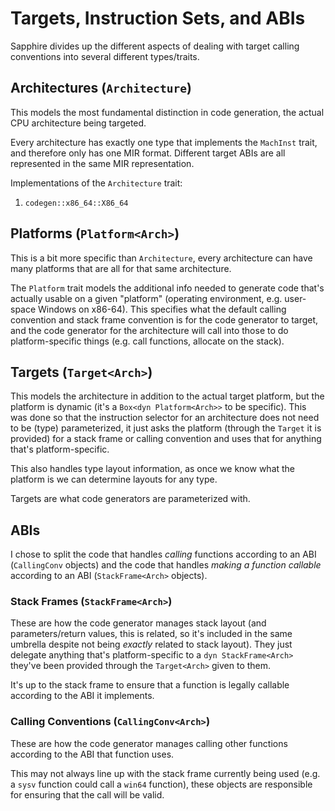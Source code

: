 # Targets, Instruction Sets, and ABIs

Sapphire divides up the different aspects of dealing with target calling conventions
into several different types/traits.

## Architectures (`Architecture`)

This models the most fundamental distinction in code generation, the actual CPU architecture
being targeted. 

Every architecture has exactly one type that implements the `MachInst` trait, and therefore
only has one MIR format. Different target ABIs are all represented in the same MIR representation.

Implementations of the `Architecture` trait:

1. `codegen::x86_64::X86_64`

## Platforms (`Platform<Arch>`)

This is a bit more specific than `Architecture`, every architecture can have many platforms
that are all for that same architecture.

The `Platform` trait models the additional info needed to generate code that's actually
usable on a given "platform" (operating environment, e.g. user-space Windows on x86-64). This
specifies what the default calling convention and stack frame convention is for the code generator
to target, and the code generator for the architecture will call into those to do platform-specific things
(e.g. call functions, allocate on the stack).

## Targets (`Target<Arch>`)

This models the architecture in addition to the actual target platform, but the platform is dynamic 
(it's a `Box<dyn Platform<Arch>>` to be specific). This was done so that the instruction selector
for an architecture does not need to be (type) parameterized, it just asks the platform (through the `Target`
it is provided) for a stack frame or calling convention and uses that for anything that's platform-specific.

This also handles type layout information, as once we know what the platform is we can determine layouts
for any type.

Targets are what code generators are parameterized with.

## ABIs

I chose to split the code that handles *calling* functions according to an ABI (`CallingConv` objects)
and the code that handles *making a function callable* according to an ABI (`StackFrame<Arch>` objects).

### Stack Frames (`StackFrame<Arch>`)

These are how the code generator manages stack layout (and parameters/return values, this is related, so
it's included in the same umbrella despite not being *exactly* related to stack layout). They just
delegate anything that's platform-specific to a `dyn StackFrame<Arch>` they've been provided
through the `Target<Arch>` given to them.

It's up to the stack frame to ensure that a function is legally callable according to the ABI it implements.

### Calling Conventions (`CallingConv<Arch>`)

These are how the code generator manages calling other functions according to the ABI that function uses.

This may not always line up with the stack frame currently being used (e.g. a `sysv` function could call a `win64` 
function), these objects are responsible for ensuring that the call will be valid.





